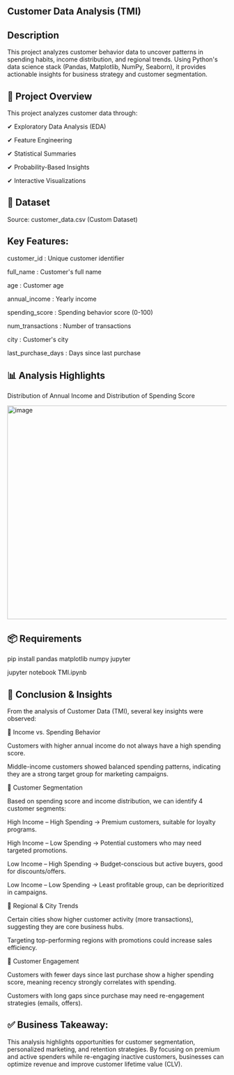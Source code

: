## Customer Data Analysis (TMI) ##

## Description

This project analyzes customer behavior data to uncover patterns in spending habits, income distribution, and regional trends. Using Python's data science stack (Pandas, Matplotlib, NumPy, Seaborn), it provides actionable insights for business strategy and customer segmentation.

## 📌 Project Overview

This project analyzes customer data through:

✔ Exploratory Data Analysis (EDA)

✔ Feature Engineering

✔ Statistical Summaries

✔ Probability-Based Insights

✔ Interactive Visualizations


## 📂 Dataset

Source: customer_data.csv (Custom Dataset)

## Key Features:

customer_id : Unique customer identifier

 full_name : Customer's full name

 age  : Customer age

annual_income : Yearly income

spending_score : Spending behavior score (0-100)

num_transactions : Number of transactions

city : Customer's city

last_purchase_days : Days since last purchase

## 📊 Analysis Highlights

Distribution of Annual Income and Distribution of Spending Score 

<img width="1189" height="490" alt="image" src="https://github.com/user-attachments/assets/6476bdbb-4cdb-4902-8b66-052971ee5b1c" />

## 📦 Requirements

pip install pandas matplotlib numpy jupyter


jupyter notebook TMI.ipynb

## 📌 Conclusion & Insights

From the analysis of Customer Data (TMI), several key insights were observed:

🔹 Income vs. Spending Behavior

Customers with higher annual income do not always have a high spending score.

Middle-income customers showed balanced spending patterns, indicating they are a strong target group for marketing campaigns.

🔹 Customer Segmentation

Based on spending score and income distribution, we can identify 4 customer segments:

High Income – High Spending → Premium customers, suitable for loyalty programs.

High Income – Low Spending → Potential customers who may need targeted promotions.

Low Income – High Spending → Budget-conscious but active buyers, good for discounts/offers.

Low Income – Low Spending → Least profitable group, can be deprioritized in campaigns.

🔹 Regional & City Trends

Certain cities show higher customer activity (more transactions), suggesting they are core business hubs.

Targeting top-performing regions with promotions could increase sales efficiency.

🔹 Customer Engagement

Customers with fewer days since last purchase show a higher spending score, meaning recency strongly correlates with spending.

Customers with long gaps since purchase may need re-engagement strategies (emails, offers).

## ✅ Business Takeaway:

This analysis highlights opportunities for customer segmentation, personalized marketing, and retention strategies. By focusing on premium and active spenders while re-engaging inactive customers, businesses can optimize revenue and improve customer lifetime value (CLV).


